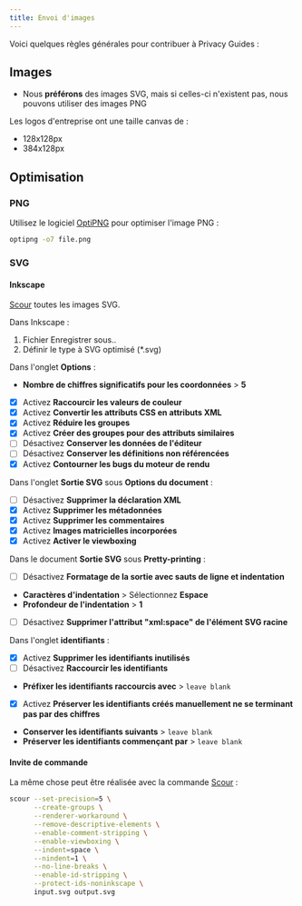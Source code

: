 ```yaml
---
title: Envoi d'images
---
```


Voici quelques règles générales pour contribuer à Privacy Guides :

## Images

- Nous **préférons** des images SVG, mais si celles-ci n'existent pas, nous pouvons utiliser des images PNG

Les logos d'entreprise ont une taille canvas de :

- 128x128px
- 384x128px

## Optimisation

### PNG

Utilisez le logiciel [OptiPNG](https://sourceforge.net/projects/optipng/) pour optimiser l'image PNG :

```bash
optipng -o7 file.png
```

### SVG

#### Inkscape

[Scour](https://github.com/scour-project/scour) toutes les images SVG.

Dans Inkscape :

1. Fichier Enregistrer sous..
2. Définir le type à SVG optimisé (*.svg)

Dans l'onglet **Options** :

- **Nombre de chiffres significatifs pour les coordonnées** > **5**
- [x] Activez **Raccourcir les valeurs de couleur**
- [x] Activez **Convertir les attributs CSS en attributs XML**
- [x] Activez **Réduire les groupes**
- [x] Activez **Créer des groupes pour des attributs similaires**
- [ ] Désactivez **Conserver les données de l'éditeur**
- [ ] Désactivez **Conserver les définitions non référencées**
- [x] Activez **Contourner les bugs du moteur de rendu**

Dans l'onglet **Sortie SVG** sous **Options du document** :

- [ ] Désactivez **Supprimer la déclaration XML**
- [x] Activez **Supprimer les métadonnées**
- [x] Activez **Supprimer les commentaires**
- [x] Activez **Images matricielles incorporées**
- [x] Activez **Activer le viewboxing**

Dans le document **Sortie SVG** sous **Pretty-printing** :

- [ ] Désactivez **Formatage de la sortie avec sauts de ligne et indentation**
- **Caractères d'indentation** > Sélectionnez **Espace**
- **Profondeur de l'indentation** > **1**
- [ ] Désactivez **Supprimer l'attribut "xml:space" de l'élément SVG racine**

Dans l'onglet **identifiants** :

- [x] Activez **Supprimer les identifiants inutilisés**
- [ ] Désactivez **Raccourcir les identifiants**
- **Préfixer les identifiants raccourcis avec** > `leave blank`
- [x] Activez **Préserver les identifiants créés manuellement ne se terminant pas par des chiffres**
- **Conserver les identifiants suivants** > `leave blank`
- **Préserver les identifiants commençant par** > `leave blank`

#### Invite de commande

La même chose peut être réalisée avec la commande [Scour](https://github.com/scour-project/scour) :

```bash
scour --set-precision=5 \
      --create-groups \
      --renderer-workaround \
      --remove-descriptive-elements \
      --enable-comment-stripping \
      --enable-viewboxing \
      --indent=space \
      --nindent=1 \
      --no-line-breaks \
      --enable-id-stripping \
      --protect-ids-noninkscape \
      input.svg output.svg
```
